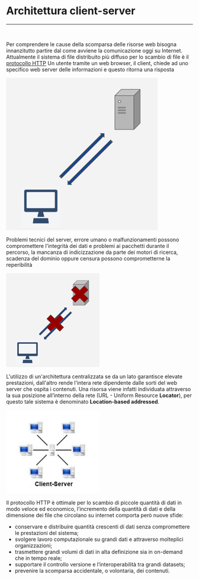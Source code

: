 <div class="text-center">
    <h1>Architettura client-server</h1>
    <hr>
</div>
<br>

Per comprendere le cause della scomparsa delle risorse web bisogna innanzitutto partire dal come avviene la comunicazione oggi su Internet. 
Attualmente il sistema di file distribuito più diffuso per lo scambio di file è il <a  class="text-decoration-none" href="https://it.wikipedia.org/wiki/Hypertext_Transfer_Protocol">protocollo HTTP</a>
Un utente tramite un web browser, il client, chiede ad uno specifico web server delle informazioni e questo ritorna una risposta


<div class="text-center">
    <img src="docs/intro/img/http-1.png">
</div>


Problemi tecnici del server, errore umano o malfunzionamenti possono compromettere l'integrità dei dati e problemi ai pacchetti durante il percorso, la mancanza di indicizzazione da parte dei motori di ricerca, scadenza del dominio oppure censura possono comprometterne la reperibilità 


<div class="text-center">
    <img src="docs/intro/img/http-2.png" class="card-img-top mx-auto rounded" alt="..." style="width: 18em;">
</div>


L'utilizzo di un'architettura centralizzata se da un lato garantisce elevate prestazioni, dall'altro rende l'intera rete dipendente dalle sorti del web server che ospita i contenuti. Una risorsa viene infatti individuata attraverso la sua posizione all’interno della rete (URL - Uniform Resource <b>Locator</b>), per questo tale sistema è denominato <b>Location-based addressed</b>.


<div class="text-center">
    <img src="docs/intro/img/client-server.png" class="card-img-top mx-auto rounded" alt="..." style="width: 18em;">
</div>
    

Il protocollo HTTP è ottimale per lo scambio di piccole quantità di dati in modo veloce ed economico, l’incremento della quantità di dati e della dimensione dei file che circolano su internet comporta però nuove sfide:

- conservare e distribuire quantità crescenti di dati senza compromettere le prestazioni del sistema;
- svolgere lavoro computazionale su grandi dati e attraverso molteplici organizzazioni;
- trasmettere grandi volumi di dati in alta definizione sia in on-demand che in tempo reale;
- supportare il controllo versione e l’interoperabilità tra grandi datasets;
- prevenire la scomparsa accidentale, o volontaria, dei contenuti.


